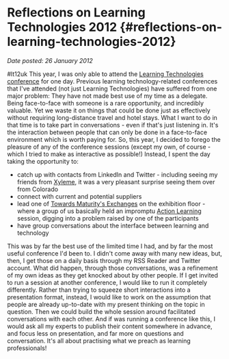 # Reflections on Learning Technologies 2012 {#reflections-on-learning-technologies-2012}

_Date posted: 26 January 2012_

#lt12uk This year, I was only able to attend the [Learning Technologies conference](http://www.learningtechnologies.co.uk/conference/) for one day. Previous learning technology-related conferences that I've attended (not just Learning Technologies) have suffered from one major problem: They have not made best use of my time as a delegate. Being face-to-face with someone is a rare opportunity, and incredibly valuable. Yet we waste it on things that could be done just as effectively without requiring long-distance travel and hotel stays. What I want to do in that time is to take part in conversations - even if that's just listening in. It's the interaction between people that can only be done in a face-to-face environment which is worth paying for. So, this year, I decided to forego the pleasure of any of the conference sessions (except my own, of course - which I tried to make as interactive as possible!) Instead, I spent the day taking the opportunity to:

*   catch up with contacts from LinkedIn and Twitter - including seeing my friends from [Xyleme](http://www.xyleme.com/), it was a very pleasant surprise seeing them over from Colorado
*   connect with current and potential suppliers
*   lead one of [Towards Maturity's Exchanges](http://towardsmaturity.org/article/2012/01/11/learning-technology-exchange-new-2012/) on the exhibition floor - where a group of us basically held an impromptu [Action Learning](http://en.wikipedia.org/wiki/Action_learning) session, digging into a problem raised by one of the participants
*   have group conversations about the interface between learning and technology

This was by far the best use of the limited time I had, and by far the most useful conference I'd been to. I didn't come away with many new ideas, but, then, I get those on a daily basis through my RSS Reader and Twitter account. What did happen, through those conversations, was a refinement of my own ideas as they get knocked about by other people. If I get invited to run a session at another conference, I would like to run it completely differently. Rather than trying to squeeze short interactions into a presentation format, instead, I would like to work on the assumption that people are already up-to-date with my present thinking on the topic in question. Then we could build the whole session around facilitated conversations with each other. And if was running a conference like this, I would ask all my experts to publish their content somewhere in advance, and focus less on presentation, and far more on questions and conversation. It's all about practising what we preach as learning professionals!